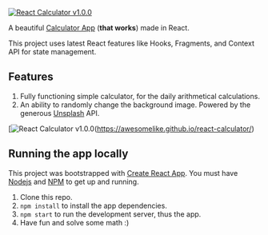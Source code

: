 [![React Calculator v1.0.0](https://i.ibb.co/fxFZBvP/rc-snap.png)](https://awesomelike.github.io/react-calculator/)

A beautiful [Calculator App](https://awesomelike.github.io/react-calculator/) (**that works**) made in React.

This project uses latest React features like Hooks, Fragments, and Context API for state management.

## Features
1. Fully functioning simple calculator, for the daily arithmetical calculations.
2. An ability to randomly change the background image. Powered by the generous [Unsplash](https://unsplash.com/) API.

[![React Calculator v1.0.0](https://i.ibb.co/qpW9355/React-Calculator.png)(https://awesomelike.github.io/react-calculator/)

## Running the app locally
This project was bootstrapped with [Create React App](https://github.com/facebook/create-react-app).
You must have [Nodejs](http://nodejs.org) and [NPM](http://npmjs.com) to get up and running.

1. Clone this repo.
2. `npm install` to install the app dependencies.
3. `npm start` to run the development server, thus the app.
4. Have fun and solve some math :)
